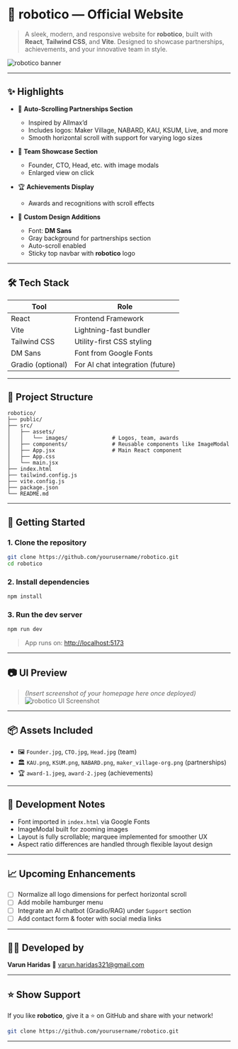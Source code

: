 
# 🤖 robotico — Official Website

> A sleek, modern, and responsive website for **robotico**, built with **React**, **Tailwind CSS**, and **Vite**. Designed to showcase partnerships, achievements, and your innovative team in style.

![robotico banner](./src/assets/images/banner-placeholder.png) <!-- Replace with actual banner image -->

---

## ✨ Highlights

* 🎯 **Auto-Scrolling Partnerships Section**

  * Inspired by Allmax’d
  * Includes logos: Maker Village, NABARD, KAU, KSUM, Live, and more
  * Smooth horizontal scroll with support for varying logo sizes

* 👥 **Team Showcase Section**

  * Founder, CTO, Head, etc. with image modals
  * Enlarged view on click

* 🏆 **Achievements Display**

  * Awards and recognitions with scroll effects

* 🎨 **Custom Design Additions**

  * Font: **DM Sans**
  * Gray background for partnerships section
  * Auto-scroll enabled
  * Sticky top navbar with **robotico** logo

---

## 🛠️ Tech Stack

| Tool              | Role                             |
| ----------------- | -------------------------------- |
| React             | Frontend Framework               |
| Vite              | Lightning-fast bundler           |
| Tailwind CSS      | Utility-first CSS styling        |
| DM Sans           | Font from Google Fonts           |
| Gradio (optional) | For AI chat integration (future) |

---

## 📁 Project Structure

```
robotico/
├── public/
├── src/
│   ├── assets/
│   │   └── images/              # Logos, team, awards
│   ├── components/              # Reusable components like ImageModal
│   ├── App.jsx                  # Main React component
│   ├── App.css
│   └── main.jsx
├── index.html
├── tailwind.config.js
├── vite.config.js
├── package.json
└── README.md
```

---

## 🚀 Getting Started

### 1. Clone the repository

```bash
git clone https://github.com/yourusername/robotico.git
cd robotico
```

### 2. Install dependencies

```bash
npm install
```

### 3. Run the dev server

```bash
npm run dev
```

> App runs on: [http://localhost:5173](http://localhost:5173)

---

## 📷 UI Preview

> *(Insert screenshot of your homepage here once deployed)*
> ![robotico UI Screenshot](./src/assets/images/preview.png)

---

## 📦 Assets Included

* 🖼️ `Founder.jpg`, `CTO.jpg`, `Head.jpg` (team)
* 🏛️ `KAU.png`, `KSUM.png`, `NABARD.png`, `maker_village-org.png` (partnerships)
* 🏆 `award-1.jpeg`, `award-2.jpeg` (achievements)

---

## 📌 Development Notes

* Font imported in `index.html` via Google Fonts
* ImageModal built for zooming images
* Layout is fully scrollable; marquee implemented for smoother UX
* Aspect ratio differences are handled through flexible layout design

---

## 📈 Upcoming Enhancements

* [ ] Normalize all logo dimensions for perfect horizontal scroll
* [ ] Add mobile hamburger menu
* [ ] Integrate an AI chatbot (Gradio/RAG) under `Support` section
* [ ] Add contact form & footer with social media links

---

## 👨‍💻 Developed by

**Varun Haridas**
📧 [varun.haridas321@gmail.com](mailto:varun.haridas321@gmail.com)

---

## ⭐️ Show Support

If you like **robotico**, give it a ⭐️ on GitHub and share with your network!

```bash
git clone https://github.com/yourusername/robotico.git
```

---

 
 
